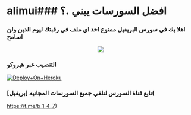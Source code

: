 # alimui### افضل السورسات يبني .؟

### اهلا بك في سورس البريفيل ممنوع اخد اي ملف في رقبتك ليوم الدين ولن اسامح

<p align="center"><a href="https://t.me/c_3_517"><img src="https://telegra.ph/ElBReVel-06-08"></a></p>


### التنصيب عبر هيروكو

[![Deploy+On+Heroku](https://www.herokucdn.com/deploy/button.svg)](https://heroku.com/deploy?template=https://github.com/Elbrevl/alimui)




### تابع قناة السورس لتلقي جميع السورسات المجانيه [بريفيل](
https://t.me/b_1_4_7)



